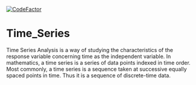 [![CodeFactor](https://www.codefactor.io/repository/github/aradfarahani/time-series/badge)](https://www.codefactor.io/repository/github/aradfarahani/time-series)
# Time_Series
Time Series Analysis is a way of studying the characteristics of the response variable concerning time as the independent variable. In mathematics, a time series is a series of data points indexed in time order. Most commonly, a time series is a sequence taken at successive equally spaced points in time. Thus it is a sequence of discrete-time data.
